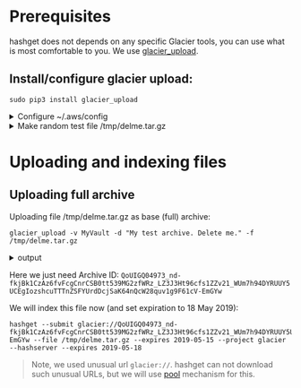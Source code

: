# Prerequisites
hashget does not depends on any specific Glacier tools, you can use what is most comfortable to you. We use [glacier_upload](https://github.com/tbumi/glacier-upload).

## Install/configure glacier upload:
~~~
sudo pip3 install glacier_upload
~~~
<details>
<summary>Configure ~/.aws/config</summary>

~~~
[default]
region=eu-central-1
aws_access_key_id = YOUR_ACCESS_KEY_ID
aws_secret_access_key = YOUR_SECRET_ACCESS_KEY
~~~
</details>

<details>
<summary>Make random test file /tmp/delme.tar.gz</summary>

~~~
$ mkdir /tmp/delme

$ dd if=/dev/urandom of=/tmp/delme/1M bs=1M count=1
1+0 records in
1+0 records out
1048576 bytes (1.0 MB, 1.0 MiB) copied, 0.00605954 s, 173 MB/s

$ tar -czf /tmp/delme.tar.gz -C /tmp/delme/ . 
~~~
Now we have test archive /tmp/delme.tar.gz
</details>

# Uploading and indexing files

## Uploading full archive
Uploading file /tmp/delme.tar.gz as base (full) archive:
~~~
glacier_upload -v MyVault -d "My test archive. Delete me." -f /tmp/delme.tar.gz
~~~
<details>
<summary>output</summary>

~~~
Reading file...
Opened single file.
Initiating multipart upload...
File size is 1048997 bytes. Will upload in 1 parts.
Spawning threads...
Uploading part 1 of 1... (0.00%)
Completing multipart upload...
Upload successful.
Calculated total tree hash: 1be67b4b6f599087503385a812cfb4a56d403f171b3aa9f7df6b6c36cb10c9b4
Glacier total tree hash: 1be67b4b6f599087503385a812cfb4a56d403f171b3aa9f7df6b6c36cb10c9b4
Location: /985538140660/vaults/MyVault/archives/QoUIGQ04973_nd-fkjBk1CzAz6fvFcgCnrCSB0tt539MG2zfWRz_LZ3J3Ht96cfs1ZZv21_WUm7h94DYRUUY5UCEgIozshcuTTTnZSFYUrdDcjSaK64nQcW28quv1g9F61cV-EmGYw
Archive ID: QoUIGQ04973_nd-fkjBk1CzAz6fvFcgCnrCSB0tt539MG2zfWRz_LZ3J3Ht96cfs1ZZv21_WUm7h94DYRUUY5UCEgIozshcuTTTnZSFYUrdDcjSaK64nQcW28quv1g9F61cV-EmGYw
Done.
~~~
</details>

Here we just need Archive ID: `QoUIGQ04973_nd-fkjBk1CzAz6fvFcgCnrCSB0tt539MG2zfWRz_LZ3J3Ht96cfs1ZZv21_WUm7h94DYRUUY5UCEgIozshcuTTTnZSFYUrdDcjSaK64nQcW28quv1g9F61cV-EmGYw`

We will index this file now (and set expiration to 18 May 2019):
~~~
hashget --submit glacier://QoUIGQ04973_nd-fkjBk1CzAz6fvFcgCnrCSB0tt539MG2zfWRz_LZ3J3Ht96cfs1ZZv21_WUm7h94DYRUUY5UCEgIozshcuTTTnZSFYUrdDcjSaK64nQcW28quv1g9F61cV-EmGYw --file /tmp/delme.tar.gz --expires 2019-05-15 --project glacier --hashserver --expires 2019-05-18
~~~

> Note, we used unusual url `glacier://`. hashget can not download such unusual URLs, but we will use [pool](filepool) mechanism for this.

